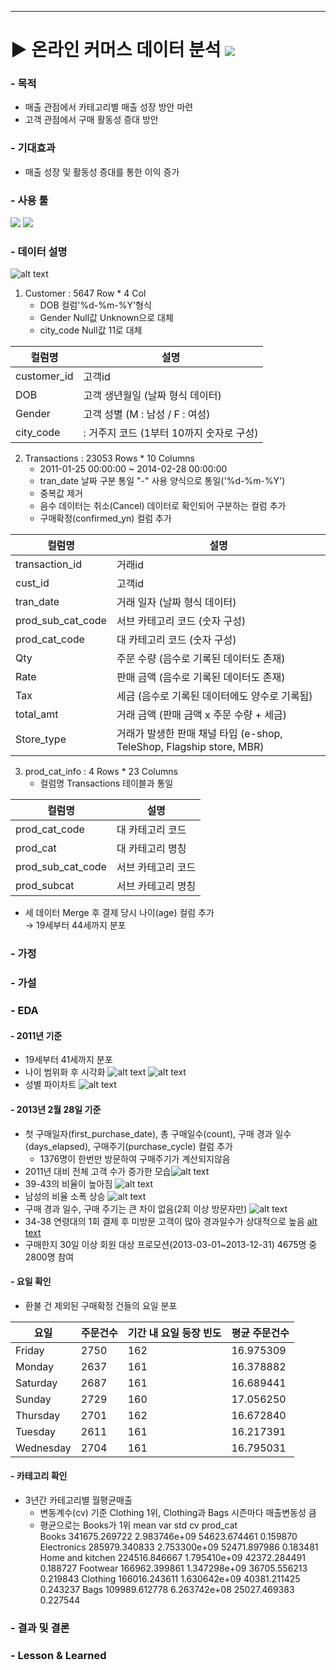 ***

# ▶ 온라인 커머스 데이터 분석 <img src="https://img.shields.io/badge/Personal_Project-000000"/>

### - 목적

- 매출 관점에서 카테고리별 매출 성장 방안 마련
- 고객 관점에서 구매 활동성 증대 방안

### - 기대효과

- 매출 성장 및 활동성 증대를 통한 이익 증가

### - 사용 툴

<img src="https://img.shields.io/badge/Python-3776AB?style=flat&logo=python&logoColor=white"/> <img src="https://img.shields.io/badge/VisualStudioCode-007ACC?style=flat&logo=visualstudiocode&logoColor=white"/>

### - 데이터 설명
![alt text](ERD.png)
1. Customer : 5647 Row * 4 Col
    - DOB 컬럼'%d-%m-%Y'형식
    - Gender Null값 Unknown으로 대체
    - city_code Null값 11로 대체

|컬럼명|설명|
|---|---|
|customer_id |고객id|
|DOB|고객 생년월일 (날짜 형식 데이터)|
|Gender|고객 성별 (M : 남성 / F : 여성)|
|city_code|: 거주지 코드 (1부터 10까지 숫자로 구성)|

2. Transactions : 23053 Rows * 10 Columns
    - 2011-01-25 00:00:00 ~ 2014-02-28 00:00:00
    - tran_date 날짜 구분  통일 "-" 사용 양식으로 통일('%d-%m-%Y')
    - 중복값 제거
    - 음수 데이터는 취소(Cancel) 데이터로 확인되어 구분하는 컬럼 추가
    - 구매확정(confirmed_yn) 컬럼 추가

|컬럼명|설명|
|---|---|
|transaction_id |거래id|
|cust_id|고객id|
|tran_date|거래 일자 (날짜 형식 데이터)|
|prod_sub_cat_code|서브 카테고리 코드 (숫자 구성)|
|prod_cat_code|대 카테고리 코드 (숫자 구성)|
|Qty|주문 수량 (음수로 기록된 데이터도 존재)|
|Rate|판매 금액 (음수로 기록된 데이터도 존재)|
|Tax|세금 (음수로 기록된 데이터에도 양수로 기록됨)|
|total_amt|거래 금액 (판매 금액 x 주문 수량 + 세금)|
|Store_type|거래가 발생한 판매 채널 타입 (e-shop, TeleShop, Flagship store, MBR)|



3. prod_cat_info : 4 Rows * 23 Columns
   - 컬럼명 Transactions 테이블과 통일

|컬럼명|설명|
|---|---|
|prod_cat_code |대 카테고리 코드 |
|prod_cat|대 카테고리 명칭|
|prod_sub_cat_code|서브 카테고리 코드|
|prod_subcat|서브 카테고리 명칭|


- 세 데이터 Merge 후 결제 당시 나이(age) 컬럼 추가<br/>
    → 19세부터 44세까지 분포

<!-- 가정 및 가설 -->
### - 가정


### - 가설

### - EDA

#### - 2011년 기준

- 19세부터 41세까지 분포
- 나이 범위화 후 시각화 ![alt text](image.png) ![alt text](image-1.png)
- 성별 파이차트 ![alt text](image-2.png)

#### - 2013년 2월 28일 기준

- 첫 구매일자(first_purchase_date), 총 구매일수(count), 구매 경과 일수(days_elapsed), 구매주기(purchase_cycle) 컬럼 추가
  - 1376명이 한번만 방문하여 구매주기가 계산되지않음
- 2011년 대비 전체 고객 수가 증가한 모습![alt text](image-3.png)
- 39-43의 비율이 높아짐 ![alt text](image-4.png)
- 남성의 비율 소폭 상승 ![alt text](image-5.png)
- 구매 경과 일수, 구매 주기는 큰 차이 없음(2회 이상 방문자만) ![alt text](image-6.png)
- 34-38 연령대의 1회 결제 후 미방문 고객이 많아 경과일수가 상대적으로 높음 [alt text](image-7.png)
- 구매한지 30일 이상 회원 대상 프로모션(2013-03-01~2013-12-31) 4675명 중 2800명 참여 

#### - 요일 확인
- 환불 건 제외된 구매확정 건들의 요일 분포
  
|요일|주문건수|기간 내 요일 등장 빈도|평균 주문건수|
|---|---|---|---|
|Friday|2750|162|16.975309|
|Monday|2637|161|16.378882|
|Saturday|2687|161|16.689441|
|Sunday|2729|160|17.056250|
|Thursday|2701|	162|16.672840|
|Tuesday|2611|161|16.217391|
|Wednesday|2704|161|16.795031|

#### - 카테고리 확인
- 3년간 카테고리별 월평균매출
  - 변동계수(cv) 기준 Clothing 1위, Clothing과 Bags 시즌마다 매출변동성 큼
  - 평균으로는 Books가 1위
	mean	var	std	cv
prod_cat				
Books	341675.269722	2.983746e+09	54623.674461	0.159870
Electronics	285979.340833	2.753300e+09	52471.897986	0.183481
Home and kitchen	224516.846667	1.795410e+09	42372.284491	0.188727
Footwear	166962.399861	1.347298e+09	36705.556213	0.219843
Clothing	166016.243611	1.630642e+09	40381.211425	0.243237
Bags	109989.612778	6.263742e+08	25027.469383	0.227544


<!--결과Results-->
### - 결과 및 결론




<!--Lesson&Learned-->
### - Lesson & Learned
